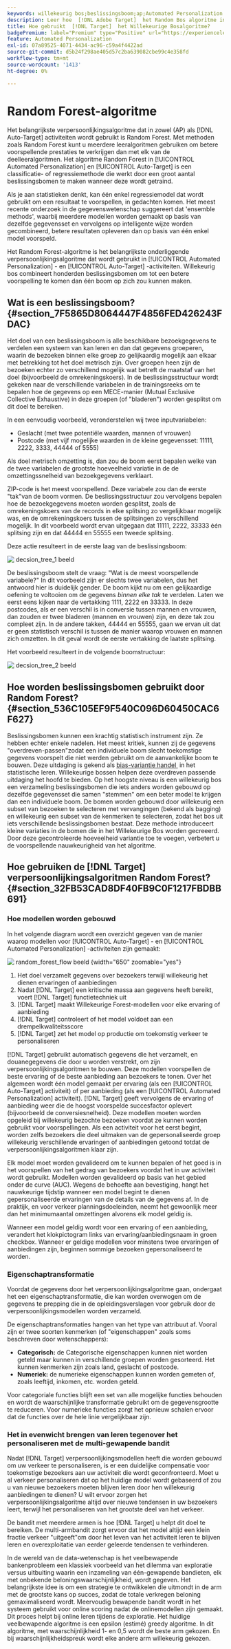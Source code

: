 ```yaml
---
keywords: willekeurig bos;beslissingsboom;ap;Automated Personalization
description: Leer hoe  [!DNL Adobe Target]  het Random Bos algoritme in zowel [!UICONTROL Automated Personalization] (AP) als [!UICONTROL Auto-Target] activiteiten gebruikt.
title: Hoe gebruikt  [!DNL Target]  het Willekeurige Bosalgoritme?
badgePremium: label="Premium" type="Positive" url="https://experienceleague.adobe.com/docs/target/using/introduction/intro.html?lang=nl-NL#premium newtab=true" tooltip="Kijk wat er in Target Premium is opgenomen."
feature: Automated Personalization
exl-id: 07a89525-4071-4434-ac96-c59a4f4422ad
source-git-commit: d5b24f298ae405d57c2ba639082cbe99c4e358fd
workflow-type: tm+mt
source-wordcount: '1413'
ht-degree: 0%

---
```


# Random Forest-algoritme

Het belangrijkste verpersoonlijkingsalgoritme dat in zowel (AP) als [!DNL Auto-Target] activiteiten wordt gebruikt is Random Forest. Met methoden zoals Random Forest kunt u meerdere leeralgoritmen gebruiken om betere voorspellende prestaties te verkrijgen dan met elk van de deelleeralgoritmen. Het algoritme Random Forest in [!UICONTROL Automated Personalization] en [!UICONTROL Auto-Target] is een classificatie- of regressiemethode die werkt door een groot aantal beslissingsbomen te maken wanneer deze wordt getraind.

Als je aan statistieken denkt, kan één enkel regressiemodel dat wordt gebruikt om een resultaat te voorspellen, in gedachten komen. Het meest recente onderzoek in de gegevenswetenschap suggereert dat &#39;ensemble methods&#39;, waarbij meerdere modellen worden gemaakt op basis van dezelfde gegevensset en vervolgens op intelligente wijze worden gecombineerd, betere resultaten opleveren dan op basis van één enkel model voorspeld.

Het Random Forest-algoritme is het belangrijkste onderliggende verpersoonlijkingsalgoritme dat wordt gebruikt in [!UICONTROL Automated Personalization] - en [!UICONTROL Auto-Target] -activiteiten. Willekeurig bos combineert honderden beslissingsbomen om tot een betere voorspelling te komen dan één boom op zich zou kunnen maken.

## Wat is een beslissingsboom? {#section_7F5865D8064447F4856FED426243FDAC}

Het doel van een beslissingsboom is alle beschikbare bezoekgegevens te verdelen een systeem van kan leren en dan dat gegevens groeperen, waarin de bezoeken binnen elke groep zo gelijkaardig mogelijk aan elkaar met betrekking tot het doel metrisch zijn. Over groepen heen zijn de bezoeken echter zo verschillend mogelijk wat betreft de maatstaf van het doel (bijvoorbeeld de omrekeningskoers). In de beslissingsstructuur wordt gekeken naar de verschillende variabelen in de trainingsreeks om te bepalen hoe de gegevens op een MECE-manier (Mutual Exclusive Collective Exhaustive) in deze groepen (of &quot;bladeren&quot;) worden gesplitst om dit doel te bereiken.

In een eenvoudig voorbeeld, veronderstellen wij twee inputvariabelen:

* Geslacht (met twee potentiële waarden, mannen of vrouwen)
* Postcode (met vijf mogelijke waarden in de kleine gegevensset: 11111, 2222, 3333, 44444 of 5555)

Als doel metrisch omzetting is, dan zou de boom eerst bepalen welke van de twee variabelen de grootste hoeveelheid variatie in de de omzettingssnelheid van bezoekgegevens verklaart.

ZIP-code is het meest voorspellend. Deze variabele zou dan de eerste &quot;tak&quot;van de boom vormen. De beslissingsstructuur zou vervolgens bepalen hoe de bezoekgegevens moeten worden gesplitst, zoals de omrekeningskoers van de records in elke splitsing zo vergelijkbaar mogelijk was, en de omrekeningskoers tussen de splitsingen zo verschillend mogelijk. In dit voorbeeld wordt ervan uitgegaan dat 11111, 2222, 33333 één splitsing zijn en dat 44444 en 55555 een tweede splitsing.

Deze actie resulteert in de eerste laag van de beslissingsboom:

![&#x200B; decsion_tree_1 beeld &#x200B;](assets/decsion_tree_1.png)

De beslissingsboom stelt de vraag: &quot;Wat is de meest voorspellende variabele?&quot; In dit voorbeeld zijn er slechts twee variabelen, dus het antwoord hier is duidelijk gender. De boom kijkt nu om een gelijkaardige oefening te voltooien om de gegevens *binnen elke tak* te verdelen. Laten we eerst eens kijken naar de vertakking 1111, 2222 en 33333. In deze postcodes, als er een verschil is in conversie tussen mannen en vrouwen, dan zouden er twee bladeren (mannen en vrouwen) zijn, en deze tak zou compleet zijn. In de andere takken, 44444 en 55555, gaan we ervan uit dat er geen statistisch verschil is tussen de manier waarop vrouwen en mannen zich omzetten. In dit geval wordt de eerste vertakking de laatste splitsing.

Het voorbeeld resulteert in de volgende boomstructuur:

![&#x200B; decsion_tree_2 beeld &#x200B;](assets/decsion_tree_2.png)

## Hoe worden beslissingsbomen gebruikt door Random Forest? {#section_536C105EF9F540C096D60450CAC6F627}

Beslissingsbomen kunnen een krachtig statistisch instrument zijn. Ze hebben echter enkele nadelen. Het meest kritiek, kunnen zij de gegevens &quot;overdreven-passen&quot;zodat een individuele boom slecht toekomstige gegevens voorspelt die niet werden gebruikt om de aanvankelijke boom te bouwen. Deze uitdaging is gekend als [&#x200B; bias-variantie handel &#x200B;](https://en.wikipedia.org/wiki/Bias%E2%80%93variance_tradeoff) in het statistische leren. Willekeurige bossen helpen deze overdreven passende uitdaging het hoofd te bieden. Op het hoogste niveau is een willekeurig bos een verzameling beslissingsbomen die iets anders worden gebouwd op dezelfde gegevensset die samen &quot;stemmen&quot; om een beter model te krijgen dan een individuele boom. De bomen worden gebouwd door willekeurig een subset van bezoeken te selecteren met vervangingen (bekend als bagging) en willekeurig een subset van de kenmerken te selecteren, zodat het bos uit iets verschillende beslissingsbomen bestaat. Deze methode introduceert kleine variaties in de bomen die in het Willekeurige Bos worden gecreeerd. Door deze gecontroleerde hoeveelheid variantie toe te voegen, verbetert u de voorspellende nauwkeurigheid van het algoritme.

## Hoe gebruiken de [!DNL Target] verpersoonlijkingsalgoritmen Random Forest? {#section_32FB53CAD8DF40FB9C0F1217FBDBB691}

### Hoe modellen worden gebouwd

In het volgende diagram wordt een overzicht gegeven van de manier waarop modellen voor [!UICONTROL Auto-Target] - en [!UICONTROL Automated Personalization] -activiteiten zijn gemaakt:

![&#x200B; random_forest_flow beeld &#x200B;](assets/random_forest_flow.png){width="650" zoomable="yes"}

1. Het doel verzamelt gegevens over bezoekers terwijl willekeurig het dienen ervaringen of aanbiedingen
1. Nadat [!DNL Target] een kritische massa aan gegevens heeft bereikt, voert [!DNL Target] functietechniek uit
1. [!DNL Target] maakt Willekeurige Forest-modellen voor elke ervaring of aanbieding
1. [!DNL Target] controleert of het model voldoet aan een drempelkwaliteitsscore
1. [!DNL Target] zet het model op productie om toekomstig verkeer te personaliseren

[!DNL Target] gebruikt automatisch gegevens die het verzamelt, en douanegegevens die door u worden verstrekt, om zijn verpersoonlijkingsalgoritmen te bouwen. Deze modellen voorspellen de beste ervaring of de beste aanbieding aan bezoekers te tonen. Over het algemeen wordt één model gemaakt per ervaring (als een [!UICONTROL Auto-Target] activiteit) of per aanbieding (als een [!UICONTROL Automated Personalization] activiteit). [!DNL Target] geeft vervolgens de ervaring of aanbieding weer die de hoogst voorspelde succesfactor oplevert (bijvoorbeeld de conversiesnelheid). Deze modellen moeten worden opgeleid bij willekeurig bezochte bezoeken voordat ze kunnen worden gebruikt voor voorspellingen. Als een activiteit voor het eerst begint, worden zelfs bezoekers die deel uitmaken van de gepersonaliseerde groep willekeurig verschillende ervaringen of aanbiedingen getoond totdat de verpersoonlijkingsalgoritmen klaar zijn.

Elk model moet worden gevalideerd om te kunnen bepalen of het goed is in het voorspellen van het gedrag van bezoekers voordat het in uw activiteit wordt gebruikt. Modellen worden gevalideerd op basis van het gebied onder de curve (AUC). Wegens de behoefte aan bevestiging, hangt het nauwkeurige tijdstip wanneer een model begint te dienen gepersonaliseerde ervaringen van de details van de gegevens af. In de praktijk, en voor verkeer planningsdoeleinden, neemt het gewoonlijk meer dan het minimumaantal omzettingen alvorens elk model geldig is.

Wanneer een model geldig wordt voor een ervaring of een aanbieding, verandert het klokpictogram links van ervaring/aanbiedingsnaam in groen checkbox. Wanneer er geldige modellen voor minstens twee ervaringen of aanbiedingen zijn, beginnen sommige bezoeken gepersonaliseerd te worden.

### Eigenschaptransformatie

Voordat de gegevens door het verpersoonlijkingsalgoritme gaan, ondergaat het een eigenschaptransformatie, die kan worden overwogen om de gegevens te prepping die in de opleidingsverslagen voor gebruik door de verpersoonlijkingsmodellen worden verzameld.

De eigenschaptransformaties hangen van het type van attribuut af. Vooral zijn er twee soorten kenmerken (of &quot;eigenschappen&quot; zoals soms beschreven door wetenschappers):

* **Categorisch:** de Categorische eigenschappen kunnen niet worden geteld maar kunnen in verschillende groepen worden gesorteerd. Het kunnen kenmerken zijn zoals land, geslacht of postcode.
* **Numeriek:** de numerieke eigenschappen kunnen worden gemeten of, zoals leeftijd, inkomen, etc. worden geteld.

Voor categoriale functies blijft een set van alle mogelijke functies behouden en wordt de waarschijnlijke transformatie gebruikt om de gegevensgrootte te reduceren. Voor numerieke functies zorgt het opnieuw schalen ervoor dat de functies over de hele linie vergelijkbaar zijn.

### Het in evenwicht brengen van leren tegenover het personaliseren met de multi-gewapende bandit

Nadat [!DNL Target] verpersoonlijkingsmodellen heeft die worden gebouwd om uw verkeer te personaliseren, is er een duidelijke compensatie voor toekomstige bezoekers aan uw activiteit die wordt geconfronteerd. Moet u al verkeer personaliseren dat op het huidige model wordt gebaseerd of zou u van nieuwe bezoekers moeten blijven leren door hen willekeurig aanbiedingen te dienen? U wilt ervoor zorgen het verpersoonlijkingsalgoritme altijd over nieuwe tendensen in uw bezoekers leert, terwijl het personaliseren van het grootste deel van het verkeer.

De bandit met meerdere armen is hoe [!DNL Target] u helpt dit doel te bereiken. De multi-armbandit zorgt ervoor dat het model altijd een klein fractie verkeer &quot;uitgeeft&quot;om door het leven van het activiteit leren te blijven leren en overexploitatie van eerder geleerde tendensen te verhinderen.

In de wereld van de data-wetenschap is het veelbewapende bankenprobleem een klassiek voorbeeld van het dilemma van exploratie versus uitbuiting waarin een inzameling van één-gewapende bandieten, elk met onbekende beloningswaarschijnlijkheid, wordt gegeven. Het belangrijkste idee is om een strategie te ontwikkelen die uitmondt in de arm met de grootste kans op succes, zodat de totale verkregen beloning gemaximaliseerd wordt. Meervoudig bewapende bandit wordt in het systeem gebruikt voor online scoring nadat de onlinemodellen zijn gemaakt. Dit proces helpt bij online leren tijdens de exploratie. Het huidige veelbewapende algoritme is een epsilon (estimé) greedy algoritme. In dit algoritme, met waarschijnlijkheid 1- en 0,5 wordt de beste arm gekozen. En bij waarschijnlijkheidspreuk wordt elke andere arm willekeurig gekozen.
